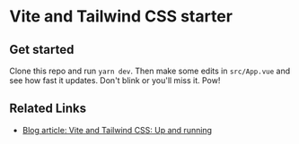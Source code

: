 # Vite and Tailwind CSS starter

## Get started
Clone this repo and run `yarn dev`. Then make some edits in `src/App.vue` and see how fast it updates. Don't blink or you'll miss it. Pow!

## Related Links
- [Blog article: Vite and Tailwind CSS: Up and running](https://www.bensheedy.com/blog/vite-and-tailwindcss-up-and-running)